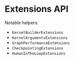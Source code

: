 # Extensions API

Notable helpers:

- `KernelBuilderExtensions`
- `KernelArgumentsExtensions`
- `GraphPerformanceExtensions`
- `CheckpointingExtensions`
- `HumanInTheLoopExtensions`
